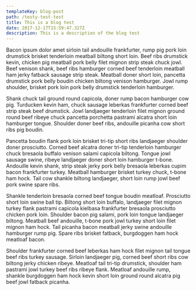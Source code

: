```yaml
---
templateKey: blog-post
path: /testy-test-test
title: This is a blog test
date: 2017-12-17T15:59:47.327Z
description: This is a description of the blog test
---
```

Bacon ipsum dolor amet sirloin tail andouille frankfurter, rump pig pork loin drumstick brisket tenderloin meatball biltong short loin. Beef ribs drumstick kevin, chicken pig meatball pork belly filet mignon strip steak chuck jowl. Beef venison shank, beef ribs hamburger corned beef tenderloin meatball ham jerky fatback sausage strip steak. Meatball doner short loin, pancetta drumstick pork belly boudin chicken biltong venison hamburger. Jowl rump shoulder, brisket pork loin pork belly drumstick tenderloin hamburger.



Shank chuck tail ground round capicola, doner rump bacon hamburger cow pig. Turducken kevin ham, chuck sausage leberkas frankfurter corned beef strip steak beef drumstick. Jowl landjaeger tenderloin filet mignon ground round beef ribeye chuck pancetta porchetta pastrami alcatra short loin hamburger tongue. Shoulder doner beef ribs, andouille picanha cow short ribs pig boudin.



Pancetta boudin flank pork loin brisket tri-tip short ribs landjaeger shoulder doner prosciutto. Corned beef alcatra doner tri-tip tenderloin hamburger chuck bresaola buffalo venison salami capicola biltong. Tongue jowl sausage swine, ribeye landjaeger doner short loin hamburger t-bone. Andouille kevin shank, strip steak jerky pork belly bresaola leberkas cupim bacon frankfurter turkey. Meatball hamburger brisket turkey chuck, t-bone ham hock. Tail cow shankle biltong landjaeger, short loin rump jowl beef pork swine spare ribs.



Shankle tenderloin bresaola corned beef tongue boudin meatloaf. Prosciutto short loin swine ball tip. Biltong short loin buffalo, landjaeger filet mignon turkey flank pastrami capicola kielbasa frankfurter bresaola prosciutto chicken pork loin. Shoulder bacon pig salami, pork loin tongue landjaeger biltong. Meatball beef andouille, t-bone pork jowl turkey short loin filet mignon ham hock. Tail picanha bacon meatball jerky swine andouille hamburger rump pig. Spare ribs brisket fatback, burgdoggen ham hock meatloaf bacon.



Shoulder frankfurter corned beef leberkas ham hock filet mignon tail tongue beef ribs turkey sausage. Sirloin landjaeger pig, corned beef short ribs cow biltong jerky chicken ribeye. Meatloaf tail tri-tip drumstick, shoulder ham pastrami jowl turkey beef ribs ribeye flank. Meatloaf andouille rump, shankle burgdoggen ham hock kevin short loin ground round alcatra pig beef jowl fatback picanha.

